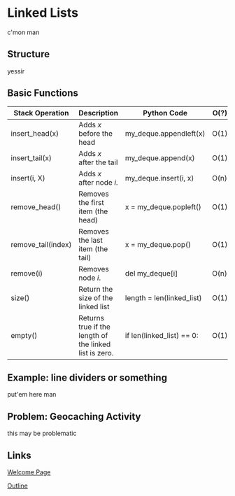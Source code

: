 # Linked Lists
c'mon man

## Structure
yessir

## Basic Functions
| Stack Operation | Description | Python Code | O(?) |
| --- | --- | --- | --- |
| insert_head(x) | Adds _x_ before the head | my_deque.appendleft(x) | O(1) |
| insert_tail(x) | Adds _x_ after the tail | my_deque.append(x) | O(1) |
| insert(i, X) | Adds _x_ after node _i_. | my_deque.insert(i, x) | O(n) |
| remove_head() | Removes the first item (the head) | x = my_deque.popleft() | O(1) |
| remove_tail(index) | Removes the last item (the tail) | x = my_deque.pop() | O(1) |
| remove(i) | Removes node _i_. | del my_deque[i] | O(n) |
| size() | Return the size of the linked list | length = len(linked_list) | O(1) |
| empty() | Returns true if the length of the linked list is zero. | if len(linked_list) == 0: | O(1) |

## Example: line dividers or something
put'em here man

## Problem: Geocaching Activity
this may be problematic

## Links
[Welcome Page](0-welcome.md)

[Outline](outline.md)
